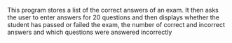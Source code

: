 This program stores a list of the correct answers of an exam. It then asks
the user to enter answers for 20 questions and then displays whether the
student has passed or failed the exam, the number of correct and incorrect
answers and which questions were answered incorrectly